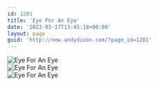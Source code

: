 ```yaml
---
id: 1281
title: 'Eye For An Eye'
date: '2023-03-17T13:45:18+00:00'
layout: page
guid: 'http://new.andydixon.com/?page_id=1281'
---
```


![Eye For An Eye](https://i0.wp.com/assets.g8x2.ldn.idrivee2-23.com/posters/Eye%20For%20An%20Eye%2001.jpg?w=1200&ssl=1 "Eye For An Eye")  
![Eye For An Eye](https://i0.wp.com/assets.g8x2.ldn.idrivee2-23.com/posters/Eye%20For%20An%20Eye%2002.jpg?w=1200&ssl=1 "Eye For An Eye")  
![Eye For An Eye](https://i0.wp.com/assets.g8x2.ldn.idrivee2-23.com/posters/Eye%20For%20An%20Eye%2003.jpg?w=1200&ssl=1 "Eye For An Eye")